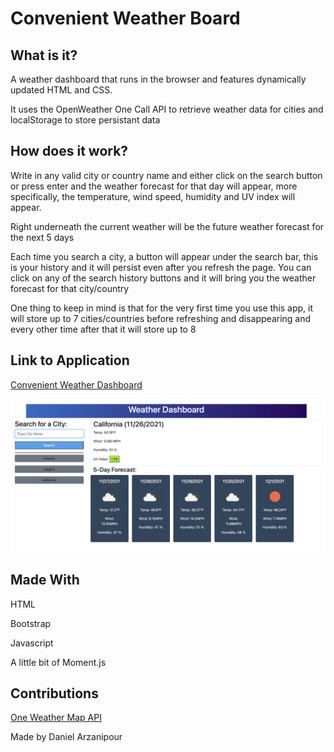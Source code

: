 # Convenient Weather Board

## What is it?

A weather dashboard that runs in the browser and features dynamically updated HTML and CSS.

It uses the OpenWeather One Call API to retrieve weather data for cities and localStorage to store persistant data

## How does it work?

Write in any valid city or country name and either click on the search button or press enter and the weather forecast for that day will appear, more specifically, the temperature, wind speed, humidity and UV index will appear.

Right underneath the current weather will be the future weather forecast for the next 5 days

Each time you search a city, a button will appear under the search bar, this is your history and it will persist even after you refresh the page. You can click on any of the search history buttons and it will bring you the weather forecast for that city/country

One thing to keep in mind is that for the very first time you use this app, it will store up to 7 cities/countries before refreshing and disappearing and every other time after that it will store up to 8

## Link to Application

[Convenient Weather Dashboard](https://danielarzani.github.io/convenient-weather-dashboard/)

![convenient weather dashboard](./Assets/Images/weather-dashboard.png)

## Made With

HTML

Bootstrap

Javascript

A little bit of Moment.js

## Contributions

[One Weather Map API](https://openweathermap.org/)

Made by Daniel Arzanipour
